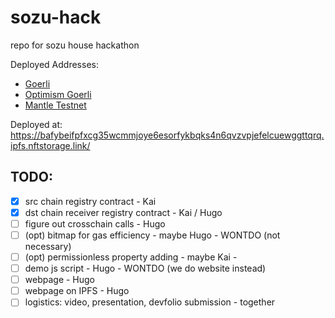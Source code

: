 # sozu-hack
repo for sozu house hackathon

Deployed Addresses: 
- [Goerli](https://goerli.etherscan.io/address/0x9fa4cfab777274aedbd7a5c39b733c3e4534844f)
- [Optimism Goerli](https://goerli-optimism.etherscan.io/address/0xfe5CD4EB9748C62B6B3edd36FA6c033c95D2f685)
- [Mantle Testnet](https://explorer.testnet.mantle.xyz/address/0xEBfaA3E45ff33e887744F46bD37FFF884136814A)


Deployed at: https://bafybeifpfxcg35wcmmjoye6esorfykbqks4n6qvzvpjefelcuewggttqrq.ipfs.nftstorage.link/


## TODO:
- [x] src chain registry contract - Kai
- [x] dst chain receiver registry contract - Kai / Hugo
- [ ] figure out crosschain calls - Hugo
- [ ] (opt) bitmap for gas efficiency - maybe Hugo - WONTDO (not necessary)
- [ ] (opt) permissionless property adding - maybe Kai - 
- [ ] demo js script - Hugo - WONTDO (we do website instead)
- [ ] webpage - Hugo
- [ ] webpage on IPFS - Hugo
- [ ] logistics: video, presentation, devfolio submission - together
